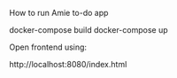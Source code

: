 How to run Amie to-do app

docker-compose build
docker-compose up


Open frontend using:

http://localhost:8080/index.html